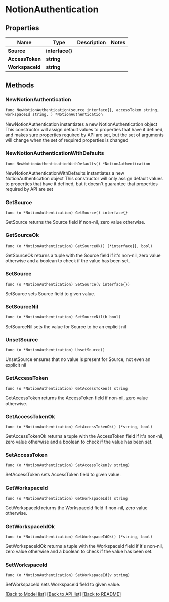# NotionAuthentication

## Properties

Name | Type | Description | Notes
------------ | ------------- | ------------- | -------------
**Source** | **interface{}** |  | 
**AccessToken** | **string** |  | 
**WorkspaceId** | **string** |  | 

## Methods

### NewNotionAuthentication

`func NewNotionAuthentication(source interface{}, accessToken string, workspaceId string, ) *NotionAuthentication`

NewNotionAuthentication instantiates a new NotionAuthentication object
This constructor will assign default values to properties that have it defined,
and makes sure properties required by API are set, but the set of arguments
will change when the set of required properties is changed

### NewNotionAuthenticationWithDefaults

`func NewNotionAuthenticationWithDefaults() *NotionAuthentication`

NewNotionAuthenticationWithDefaults instantiates a new NotionAuthentication object
This constructor will only assign default values to properties that have it defined,
but it doesn't guarantee that properties required by API are set

### GetSource

`func (o *NotionAuthentication) GetSource() interface{}`

GetSource returns the Source field if non-nil, zero value otherwise.

### GetSourceOk

`func (o *NotionAuthentication) GetSourceOk() (*interface{}, bool)`

GetSourceOk returns a tuple with the Source field if it's non-nil, zero value otherwise
and a boolean to check if the value has been set.

### SetSource

`func (o *NotionAuthentication) SetSource(v interface{})`

SetSource sets Source field to given value.


### SetSourceNil

`func (o *NotionAuthentication) SetSourceNil(b bool)`

 SetSourceNil sets the value for Source to be an explicit nil

### UnsetSource
`func (o *NotionAuthentication) UnsetSource()`

UnsetSource ensures that no value is present for Source, not even an explicit nil
### GetAccessToken

`func (o *NotionAuthentication) GetAccessToken() string`

GetAccessToken returns the AccessToken field if non-nil, zero value otherwise.

### GetAccessTokenOk

`func (o *NotionAuthentication) GetAccessTokenOk() (*string, bool)`

GetAccessTokenOk returns a tuple with the AccessToken field if it's non-nil, zero value otherwise
and a boolean to check if the value has been set.

### SetAccessToken

`func (o *NotionAuthentication) SetAccessToken(v string)`

SetAccessToken sets AccessToken field to given value.


### GetWorkspaceId

`func (o *NotionAuthentication) GetWorkspaceId() string`

GetWorkspaceId returns the WorkspaceId field if non-nil, zero value otherwise.

### GetWorkspaceIdOk

`func (o *NotionAuthentication) GetWorkspaceIdOk() (*string, bool)`

GetWorkspaceIdOk returns a tuple with the WorkspaceId field if it's non-nil, zero value otherwise
and a boolean to check if the value has been set.

### SetWorkspaceId

`func (o *NotionAuthentication) SetWorkspaceId(v string)`

SetWorkspaceId sets WorkspaceId field to given value.



[[Back to Model list]](../README.md#documentation-for-models) [[Back to API list]](../README.md#documentation-for-api-endpoints) [[Back to README]](../README.md)


